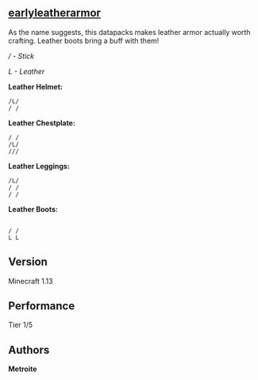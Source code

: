 ## [earlyleatherarmor](https://minhaskamal.github.io/DownGit/#/home?url=https://github.com/Metroite/datapacks/tree/master/earlyleatherarmor&rootDirectory=false)

As the name suggests, this datapacks makes leather armor actually worth crafting. Leather boots bring a buff with them!

*/ - Stick*

*L - Leather*

**Leather Helmet:**
```
/L/
/ /

```

**Leather Chestplate:**
```
/ /
/L/
///
```

**Leather Leggings:**
```
/L/
/ /
/ /
```

**Leather Boots:**
```

/ /
L L
```

## Version

Minecraft 1.13

## Performance

Tier 1/5

## Authors

**Metroite**
